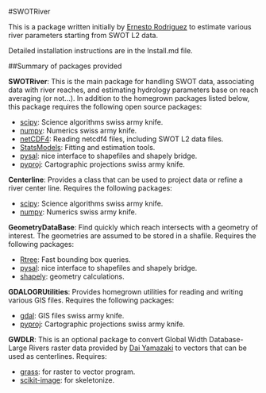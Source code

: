 #SWOTRiver

This is a package written initially by
[Ernesto Rodriguez](mailto:ernesto.rodriguez@jpl.nasa.gov)  to estimate
various river parameters starting from SWOT L2 data.

Detailed installation instructions are in the Install.md file.

##Summary of packages provided

**SWOTRiver**: This is the main package for handling SWOT data,
associating data with river reaches, and estimating hydrology
parameters base on reach averaging (or not...). In addition to the
homegrown packages listed below, this package requires the following
open source packages:

* [scipy](http://www.scipy.org/): Science algorithms swiss army knife. 
* [numpy](http://www.scipy.org/): Numerics swiss army knife. 
* [netCDF4](code.google.com/p/netcdf4-python): Reading netcdf4 files,
  including SWOT L2 data files.
* [StatsModels](http://statsmodels.sourceforge.net): Fitting and
  estimation tools.
* [pysal](http://pysal.org): nice interface to shapefiles and 
      shapely bridge.  
* [pyproj](http://code.google.com/p/pyproj): Cartographic
      projections swiss army knife.

**Centerline**: Provides a class that can be used to project data 
   or refine a river center line. Requires the following packages:

* [scipy](http://www.scipy.org/): Science algorithms swiss army knife. 
* [numpy](http://www.scipy.org/): Numerics swiss army knife. 

**GeometryDataBase**: Find quickly which reach intersects with a 
   geometry of interest. The geometries are assumed to be stored in a 
   shafile. Requires the following packages:

* [Rtree](https://github.com/Toblerity/rtree): Fast bounding box queries. 
* [pysal](http://pysal.org): nice interface to shapefiles and 
      shapely bridge. 
* [shapely](https://github.com/sgillies/shapely): geometry 
      calculations. 

**GDALOGRUtilities**: Provides homegrown utilities for reading and writing
   various GIS files. Requires the following packages:

* [gdal](http://www.gdal.org): GIS files swiss army knife.
* [pyproj](http://code.google.com/p/pyproj): Cartographic
      projections swiss army knife.

**GWDLR**: This is an optional package to convert Global Width 
   Database-Large Rivers raster data provided by 
   [Dai Yamazaki](mailto:bigasmountain1022@gmail.com)  to vectors that can be used as 
   centerlines. Requires:

* [grass](http://grass.osgeo.org): for raster to vector program. 
* [scikit-image](http://scikit-image.org): for skeletonize. 




